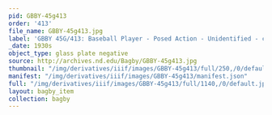 ```yaml
---
pid: GBBY-45g413
order: '413'
file_name: GBBY-45g413.jpg
label: 'GBBY 45G/413: Baseball Player - Posed Action - Unidentified - c1930s'
_date: 1930s
object_type: glass plate negative
source: http://archives.nd.edu/Bagby/GBBY-45g413.jpg
thumbnail: "/img/derivatives/iiif/images/GBBY-45g413/full/250,/0/default.jpg"
manifest: "/img/derivatives/iiif/images/GBBY-45g413/manifest.json"
full: "/img/derivatives/iiif/images/GBBY-45g413/full/1140,/0/default.jpg"
layout: bagby_item
collection: bagby
---
```

